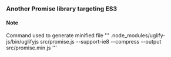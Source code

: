 ### Another Promise library targeting ES3

#### Note
Command used to generate minified file
'''
.node_modules/uglify-js/bin/uglifyjs src/promise.js --support-ie8 --compress --output src/promise.min.js
'''